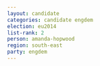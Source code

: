 ```yaml
---
layout: candidate
categories: candidate engdem
election: eu2014
list-rank: 2
person: amanda-hopwood
region: south-east
party: engdem
---
```

